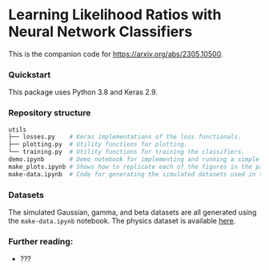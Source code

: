 # Learning Likelihood Ratios with Neural Network Classifiers

This is the companion code for https://arxiv.org/abs/2305.10500. 

### Quickstart 
This package uses Python 3.8 and Keras 2.9. 
<!--- Still need to figure out the tensorflow, pytorch, and nflows packages. --->

<!--- Create an environment file, like this one! 
Make sure you have `conda` installed on your system. 
```sh
conda env create -n gaia -f requirements.yml # can also use requirements_mac.yml
conda activate gaia
python -m ipykernel install --user --name gaia --display-name "gaia"
jupyter lab
```
Then, navigate to one of the notebooks in the `notebooks` folder (making sure to specify `gaia` as your kernel). --->

### Repository structure 
```sh
utils
├── losses.py    # Keras implementations of the loss functionals.
├── plotting.py  # Utility functions for plotting.
└── training.py  # Utility functions for training the classifiers.
demo.ipynb       # Demo notebook for implementing and running a simple example.
make_plots.ipynb # Shows how to replicate each of the figures in the paper.
make-data.ipynb  # Code for generating the simulated datasets used in the paper.
```

### Datasets 
The simulated Gaussian, gamma, and beta datasets are all generated using the `make-data.ipynb` notebook. The physics dataset is available [here](https://zenodo.org/records/3548091).

### Further reading: 
- ???